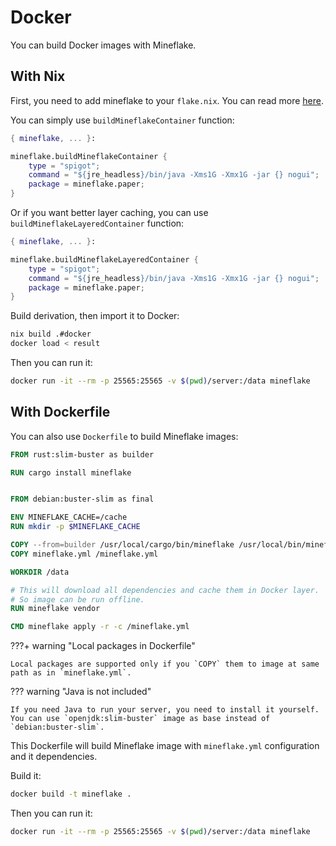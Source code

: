 # Docker

You can build Docker images with Mineflake.

## With Nix

First, you need to add mineflake to your `flake.nix`. You can read more [here](nixos.md).

You can simply use `buildMineflakeContainer` function:

``` nix linenums="1" title="docker.nix"
{ mineflake, ... }:

mineflake.buildMineflakeContainer {
    type = "spigot";
    command = "${jre_headless}/bin/java -Xms1G -Xmx1G -jar {} nogui";
    package = mineflake.paper;
}
```

Or if you want better layer caching, you can use `buildMineflakeLayeredContainer` function:

``` nix linenums="1" title="docker.nix"
{ mineflake, ... }:

mineflake.buildMineflakeLayeredContainer {
    type = "spigot";
    command = "${jre_headless}/bin/java -Xms1G -Xmx1G -jar {} nogui";
    package = mineflake.paper;
}
```

Build derivation, then import it to Docker:

``` bash
nix build .#docker
docker load < result
```

Then you can run it:

``` bash
docker run -it --rm -p 25565:25565 -v $(pwd)/server:/data mineflake
```

## With Dockerfile

You can also use `Dockerfile` to build Mineflake images:

``` dockerfile linenums="1" title="Dockerfile"
FROM rust:slim-buster as builder

RUN cargo install mineflake


FROM debian:buster-slim as final

ENV MINEFLAKE_CACHE=/cache
RUN mkdir -p $MINEFLAKE_CACHE

COPY --from=builder /usr/local/cargo/bin/mineflake /usr/local/bin/mineflake
COPY mineflake.yml /mineflake.yml

WORKDIR /data

# This will download all dependencies and cache them in Docker layer.
# So image can be run offline.
RUN mineflake vendor

CMD mineflake apply -r -c /mineflake.yml
```

???+ warning "Local packages in Dockerfile"

    Local packages are supported only if you `COPY` them to image at same path as in `mineflake.yml`.

??? warning "Java is not included"

    If you need Java to run your server, you need to install it yourself. You can use `openjdk:slim-buster` image as base instead of `debian:buster-slim`.

This Dockerfile will build Mineflake image with `mineflake.yml` configuration and it dependencies.

Build it:

``` bash
docker build -t mineflake .
```

Then you can run it:

``` bash
docker run -it --rm -p 25565:25565 -v $(pwd)/server:/data mineflake
```
